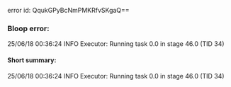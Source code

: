 error id: QqukGPyBcNmPMKRfvSKgaQ==
### Bloop error:

25/06/18 00:36:24 INFO Executor: Running task 0.0 in stage 46.0 (TID 34)
#### Short summary: 

25/06/18 00:36:24 INFO Executor: Running task 0.0 in stage 46.0 (TID 34)